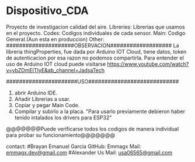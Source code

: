 # Dispositivo_CDA
 Proyecto de investigacion calidad del aire. 
Libreries: Librerias que usamos en el proyecto.
Codes: Codigos individuales de cada sensor.
Main: Codigo General.(Aun esta en produccion)
Other:
#####################OBSERVACION###################
La libreria thingProperties, fue dada por Arduino IOT Cloud, tiene datos, token de autenticacion
por esa razon no podemos compartirla.
Para entender el uso de Arduino IOT cloud puede visitarse
https://www.youtube.com/watch?v=ybZDmEITIyE&ab_channel=JadsaTech


######################USO############################

1. abrir Arduino IDE.
2. Añadir Librerias a usar.
3. Copiar y pegar Main Code.
4. Compilar y subirlo a la placa.
"Para usarlo previamente debieron haber tenido 
intalados los drivers para ESP32"

@@@@@@@Puede verificarse todos los codigos de manera individual para probar su funcionamiento@@@@@@@

contact:
#Brayan Emanuel Garcia
GitHub: Emmagx
Mail: emmagx.dev@gmail.com
#Alexander Us
Mail: usa06565@gmail.com